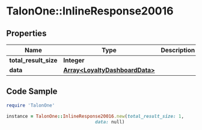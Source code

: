 # TalonOne::InlineResponse20016

## Properties

Name | Type | Description | Notes
------------ | ------------- | ------------- | -------------
**total_result_size** | **Integer** |  | 
**data** | [**Array&lt;LoyaltyDashboardData&gt;**](LoyaltyDashboardData.md) |  | 

## Code Sample

```ruby
require 'TalonOne'

instance = TalonOne::InlineResponse20016.new(total_result_size: 1,
                                 data: null)
```


